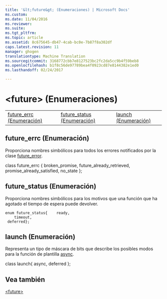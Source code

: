 ```yaml
---
title: '&lt;future&gt; (Enumeraciones) | Microsoft Docs'
ms.custom: 
ms.date: 11/04/2016
ms.reviewer: 
ms.suite: 
ms.tgt_pltfrm: 
ms.topic: article
ms.assetid: 8c675645-db47-4cab-bc0e-7b87f8a302df
caps.latest.revision: 11
manager: ghogen
translationtype: Machine Translation
ms.sourcegitcommit: 3168772cbb7e8127523bc2fc2da5cc9b4f59beb8
ms.openlocfilehash: b1f8c56de97789bea4f0923cd87e8144382e1ed0
ms.lasthandoff: 02/24/2017

---
```

# <a name="ltfuturegt-enums"></a>&lt;future&gt; (Enumeraciones)
||||  
|-|-|-|  
|[future_errc (Enumeración)](#future_errc_enumeration)|[future_status (Enumeración)](#future_status_enumeration)|[launch (Enumeración)](#launch_enumeration)|  
  
##  <a name="a-namefutureerrcenumerationa--futureerrc-enumeration"></a><a name="future_errc_enumeration"></a>  future_errc (Enumeración)  
 Proporciona nombres simbólicos para todos los errores notificados por la clase [future_error](../standard-library/future-error-class.md).  
  
class future_errc { broken_promise, future_already_retrieved, promise_already_satisfied, no_state };  
  
##  <a name="a-namefuturestatusenumerationa--futurestatus-enumeration"></a><a name="future_status_enumeration"></a>  future_status (Enumeración)  
 Proporciona nombres simbólicos para los motivos que una función que ha agotado el tiempo de espera puede devolver.  
  
```
enum future_status{    ready,
    timeout,
 deferred};
```  
  
##  <a name="a-namelaunchenumerationa--launch-enumeration"></a><a name="launch_enumeration"></a>  launch (Enumeración)  
 Representa un tipo de máscara de bits que describe los posibles modos para la función de plantilla [async](../standard-library/future-functions.md#async_function).  
  
class launch{ async, deferred };  
  
## <a name="see-also"></a>Vea también  
 [\<future>](../standard-library/future.md)




